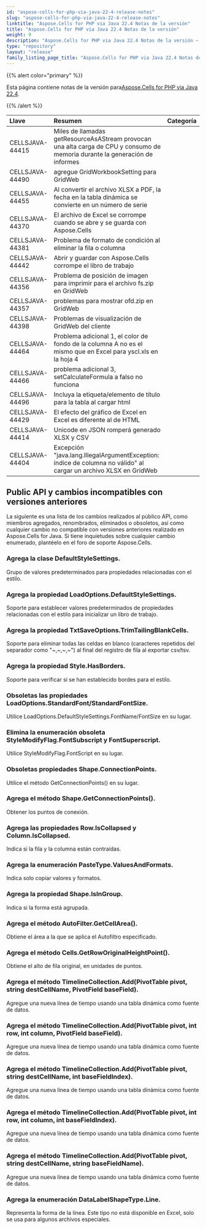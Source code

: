 ```yaml
---
id: "aspose-cells-for-php-via-java-22-4-release-notes"
slug: "aspose-cells-for-php-via-java-22-4-release-notes"
linktitle: "Aspose.Cells for PHP via Java 22.4 Notas de la versión"
title: "Aspose.Cells for PHP via Java 22.4 Notas de la versión"
weight: 9
description: "Aspose.Cells for PHP via Java 22.4 Notas de la versión – the latest updates and fixes."
type: "repository"
layout: "release"
family_listing_page_title: "Aspose.Cells for PHP via Java 22.4 Notas de la versión"
---
```

{{% alert color="primary" %}}

 Esta página contiene notas de la versión para[Aspose.Cells for PHP via Java 22.4](https://releases.aspose.com/cells/php/new-releases/aspose.cells-for-php-via-java-22.4/).

{{% /alert %}}

|**Llave**|**Resumen**|**Categoría**|
|:- |:- |:- |
|CELLSJAVA-44415|Miles de llamadas getResourceAsAStream provocan una alta carga de CPU y consumo de memoria durante la generación de informes|
|CELLSJAVA-44490|agregue GridWorkbookSetting para GridWeb|
|CELLSJAVA-44455|Al convertir el archivo XLSX a PDF, la fecha en la tabla dinámica se convierte en un número de serie|
|CELLSJAVA-44370|El archivo de Excel se corrompe cuando se abre y se guarda con Aspose.Cells|
|CELLSJAVA-44381|Problema de formato de condición al eliminar la fila o columna|
|CELLSJAVA-44442|Abrir y guardar con Aspose.Cells corrompe el libro de trabajo|
|CELLSJAVA-44356|Problema de posición de imagen para imprimir para el archivo fs.zip en GridWeb|
|CELLSJAVA-44357|problemas para mostrar ofd.zip en GridWeb|
|CELLSJAVA-44398|Problemas de visualización de GridWeb del cliente|
|CELLSJAVA-44464|Problema adicional 1, el color de fondo de la columna A no es el mismo que en Excel para yscl.xls en la hoja 4|
|CELLSJAVA-44466| problema adicional 3, setCalculateFormula a falso no funciona|
|CELLSJAVA-44496|Incluya la etiqueta/elemento de título para la tabla al cargar html|
|CELLSJAVA-44429|El efecto del gráfico de Excel en Excel es diferente al de HTML|
|CELLSJAVA-44414| Unicode en JSON romperá generado XLSX y CSV|
|CELLSJAVA-44404|Excepción "java.lang.IllegalArgumentException: índice de columna no válido" al cargar un archivo XLSX en GridWeb|

## **Public API y cambios incompatibles con versiones anteriores**

La siguiente es una lista de los cambios realizados al público API, como miembros agregados, renombrados, eliminados o obsoletos, así como cualquier cambio no compatible con versiones anteriores realizado en Aspose.Cells for Java. Si tiene inquietudes sobre cualquier cambio enumerado, plantéelo en el foro de soporte Aspose.Cells.

### **Agrega la clase DefaultStyleSettings.**

Grupo de valores predeterminados para propiedades relacionadas con el estilo.

### **Agrega la propiedad LoadOptions.DefaultStyleSettings.**

Soporte para establecer valores predeterminados de propiedades relacionadas con el estilo para inicializar un libro de trabajo.

### **Agrega la propiedad TxtSaveOptions.TrimTailingBlankCells.**

Soporte para eliminar todas las celdas en blanco (caracteres repetidos del separador como "~,~,~,~") al final del registro de fila al exportar csv/tsv.

### **Agrega la propiedad Style.HasBorders.**

Soporte para verificar si se han establecido bordes para el estilo.

### **Obsoletas las propiedades LoadOptions.StandardFont/StandardFontSize.**

Utilice LoadOptions.DefaultStyleSettings.FontName/FontSize en su lugar.

### **Elimina la enumeración obsoleta StyleModifyFlag.FontSubscript y FontSuperscript.**

Utilice StyleModifyFlag.FontScript en su lugar.

### **Obsoletas propiedades Shape.ConnectionPoints.**

Utilice el método GetConnectionPoints() en su lugar.

### **Agrega el método Shape.GetConnectionPoints().**

Obtener los puntos de conexión.

### **Agrega las propiedades Row.IsCollapsed y Column.IsCollapsed.**

Indica si la fila y la columna están contraídas.

### **Agrega la enumeración PasteType.ValuesAndFormats.**

Indica solo copiar valores y formatos.

### **Agrega la propiedad Shape.IsInGroup.**

Indica si la forma está agrupada.

### **Agrega el método AutoFilter.GetCellArea().**

Obtiene el área a la que se aplica el Autofiltro especificado.

### **Agrega el método Cells.GetRowOriginalHeightPoint().**

Obtiene el alto de fila original, en unidades de puntos.

### **Agrega el método TimelineCollection.Add(PivotTable pivot, string destCellName, PivotField baseField).**

Agregue una nueva línea de tiempo usando una tabla dinámica como fuente de datos.

### **Agrega el método TimelineCollection.Add(PivotTable pivot, int row, int column, PivotField baseField).**

Agregue una nueva línea de tiempo usando una tabla dinámica como fuente de datos.

### **Agrega el método TimelineCollection.Add(PivotTable pivot, string destCellName, int baseFieldIndex).**

Agregue una nueva línea de tiempo usando una tabla dinámica como fuente de datos.

### **Agrega el método TimelineCollection.Add(PivotTable pivot, int row, int column, int baseFieldIndex).**

Agregue una nueva línea de tiempo usando una tabla dinámica como fuente de datos.

### **Agrega el método TimelineCollection.Add(PivotTable pivot, string destCellName, string baseFieldName).**

Agregue una nueva línea de tiempo usando una tabla dinámica como fuente de datos.

### **Agrega la enumeración DataLabelShapeType.Line.**

Representa la forma de la línea. Este tipo no está disponible en Excel, solo se usa para algunos archivos especiales.
